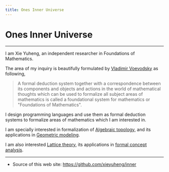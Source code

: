 ```yaml
---
title: Ones Inner Universe
---
```


# Ones Inner Universe

------

I am Xie Yuheng, an independent researcher in Foundations of Mathematics.

The area of my inquiry is beautifully formulated by [Vladimir Voevodsky](https://en.wikipedia.org/wiki/Vladimir_Voevodsky) as following,

> A formal deduction system together with a correspondence
> between its components and objects and actions in the world of mathematical thoughts
> which can be used to formalize all subject areas of mathematics
> is called a foundational system for mathematics or "Foundations of Mathematics".

I design programming languages
and use them as formal deduction systems
to formalize areas of mathematics which I am interested in.

I am specially interested in formalization of [Algebraic topology](https://en.wikipedia.org/wiki/Algebraic_topology),
and its applications in [Geometric modeling](https://en.wikipedia.org/wiki/Geometric_modeling).

I am also interested [Lattice theory](https://en.wikipedia.org/wiki/Lattice_(order)),
its applications in [formal concept analysis](https://en.wikipedia.org/wiki/Formal_concept_analysis).

------

- Source of this web site: https://github.com/xieyuheng/inner
